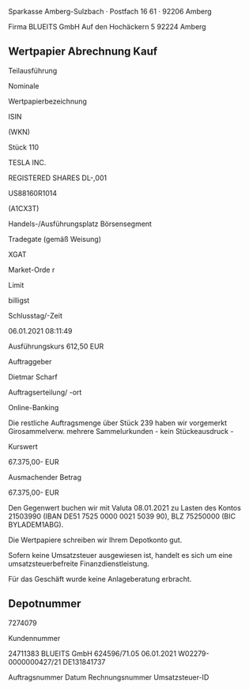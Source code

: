 <!-- image -->

Sparkasse Amberg-Sulzbach · Postfach 16 61 · 92206 Amberg

Firma BLUEITS GmbH Auf den Hochäckern 5 92224 Amberg

## Wertpapier Abrechnung Kauf

Teilausführung

Nominale

Wertpapierbezeichnung

ISIN

(WKN)

Stück 110

TESLA INC.

REGISTERED SHARES DL-,001

US88160R1014

(A1CX3T)

Handels-/Ausführungsplatz Börsensegment

Tradegate (gemäß Weisung)

XGAT

Market-Orde r

Limit

billigst

Schlusstag/-Zeit

06.01.2021 08:11:49

Ausführungskurs 612,50 EUR

Auftraggeber

Dietmar Scharf

Auftragserteilung/ -ort

Online-Banking

Die restliche Auftragsmenge über Stück 239 haben wir vorgemerkt Girosammelverw. mehrere Sammelurkunden - kein Stückeausdruck -

Kurswert

67.375,00- EUR

Ausmachender Betrag

67.375,00- EUR

Den Gegenwert buchen wir mit Valuta 08.01.2021 zu Lasten des Kontos 21503990 (IBAN DE51 7525 0000 0021 5039 90), BLZ 75250000 (BIC BYLADEM1ABG).

Die Wertpapiere schreiben wir Ihrem Depotkonto gut.

Sofern keine Umsatzsteuer ausgewiesen ist, handelt es sich um eine umsatzsteuerbefreite Finanzdienstleistung.

Für das Geschäft wurde keine Anlageberatung erbracht.

## Depotnummer

7274079

Kundennummer

24711383 BLUEITS GmbH 624596/71.05 06.01.2021 W02279-0000000427/21 DE131841737

Auftragsnummer Datum Rechnungsnummer Umsatzsteuer-ID
